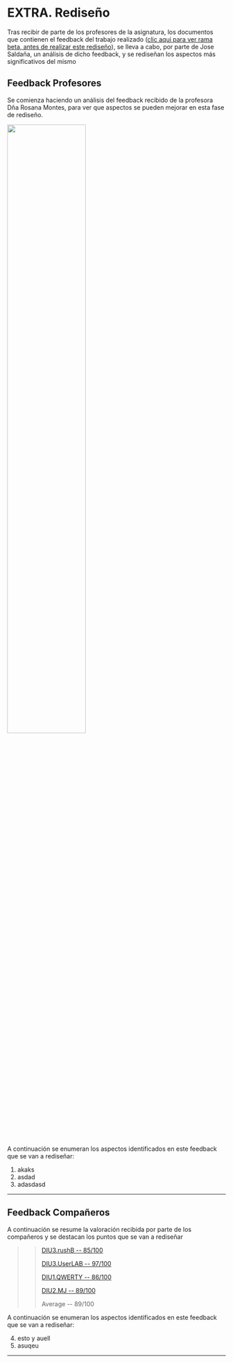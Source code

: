 # EXTRA. Rediseño 

Tras recibir de parte de los profesores de la asignatura, los documentos que contienen el feedback del trabajo realizado ([clic aqui para ver rama beta, antes de realizar este rediseño](https://github.com/Josalmer/DIU3_Workers/tree/beta)), se lleva a cabo, por parte de Jose Saldaña, un análisis de dicho feedback, y se rediseñan los aspectos más significativos del mismo

## Feedback Profesores

Se comienza haciendo un análisis del feedback recibido de la profesora Dña Rosana Montes, para ver que aspectos se pueden mejorar en esta fase de rediseño.

<img src="profesores_feedback.png" width="60%"/>

A continuación se enumeran los aspectos identificados en este feedback que se van a rediseñar:

1. akaks
2. asdad
3. adasdasd

----- 

## Feedback Compañeros

A continuación se resume la valoración recibida por parte de los compañeros y se destacan los puntos que se van a rediseñar

>> [DIU3.rushB    -- 85/100](https://github.com/Josalmer/DIU3_Workers/blob/master/rediseño/DIU3.workers_reviewby_DIU3.rushB.pdf)
>>
>> [DIU3.UserLAB  -- 97/100](https://github.com/Josalmer/DIU3_Workers/blob/master/rediseño/DIU3.workers_reviewby_DIU3.UserLAB.pdf)
>>
>> [DIU1.QWERTY   -- 86/100](https://github.com/Josalmer/DIU3_Workers/blob/master/rediseño/DIU3.workers_reviewedby_DIU1.QWERTY.pdf)
>>
>> [DIU2.MJ       -- 89/100](https://github.com/Josalmer/DIU3_Workers/blob/master/rediseño/DIU3.workers-reviewby_DIU2.MJ.pdf)
>>
>> Average        -- 89/100

A continuación se enumeran los aspectos identificados en este feedback que se van a rediseñar:

4. esto y auell
5. asuqeu

----- 